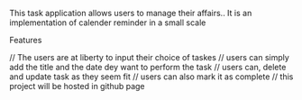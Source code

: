 This task application allows users to manage their affairs.. It is an implementation of calender reminder in a small scale 

Features

// The users are at liberty to input their choice of taskes 
// users can simply add the title and the date dey want to perform the task 
// users can, delete and update task as they seem fit
// users can also mark it as complete
// this project will be hosted in github page

